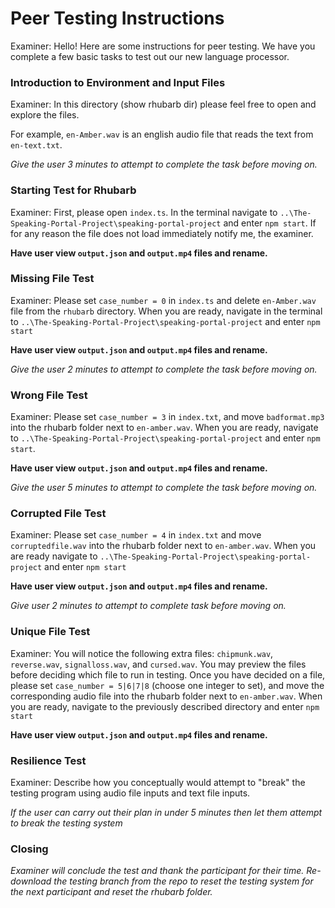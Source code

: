 # Peer Testing Instructions
Examiner: Hello! Here are some instructions for peer testing. We have you complete a few basic tasks to test out our new
language processor.

### Introduction to Environment and Input Files 
Examiner: In this directory (show rhubarb dir) please feel free to open and explore the files.

For example, `en-Amber.wav` is an english audio file that reads the text from `en-text.txt`.

*Give the user 3 minutes to attempt to complete the task before moving on.*
### Starting Test for Rhubarb
Examiner: First, please open `index.ts`. In the terminal navigate to `..\The-Speaking-Portal-Project\speaking-portal-project` and enter
`npm start`. If for any reason the file does not load immediately notify me, the examiner.

**Have user view `output.json` and `output.mp4` files and rename.**
### Missing File Test
Examiner: Please set `case_number = 0` in `index.ts` and delete `en-Amber.wav` file from the `rhubarb` directory. When you are ready,
navigate in the terminal to `..\The-Speaking-Portal-Project\speaking-portal-project` and enter `npm start`

**Have user view `output.json` and `output.mp4` files and rename.**

*Give the user 2 minutes to attempt to complete the task before moving on.*

### Wrong File Test
Examiner: Please set `case_number = 3` in `index.txt`, and move `badformat.mp3` into the rhubarb folder next to 
`en-amber.wav`. When you are ready, navigate to `..\The-Speaking-Portal-Project\speaking-portal-project` and enter 
`npm start`.

**Have user view `output.json` and `output.mp4` files and rename.**

*Give the user 5 minutes to attempt to complete the task before moving on.*

### Corrupted File Test 
Examiner: Please set `case_number = 4` in `index.txt` and move `corruptedfile.wav` into the rhubarb folder next 
to `en-amber.wav`.  When you are ready navigate to `..\The-Speaking-Portal-Project\speaking-portal-project` and enter 
`npm start`

**Have user view `output.json` and `output.mp4` files and rename.**

*Give user 2 minutes to attempt to complete task before moving on.*

### Unique File Test
Examiner: You will notice the following extra files: `chipmunk.wav`, `reverse.wav`, `signalloss.wav`, and `cursed.wav`.
You may preview the files before deciding which file to run in testing. Once you have decided on a file, please set 
`case_number = 5|6|7|8` (choose one integer to set), and move the corresponding audio file into the rhubarb
folder next to `en-amber.wav`. When you are ready, navigate to the previously described directory and enter `npm start` 

**Have user view `output.json` and `output.mp4` files and rename.**

### Resilience Test
Examiner: Describe how you conceptually would attempt to "break" the testing program using audio file inputs and text file inputs.

*If the user can carry out their plan in under 5 minutes then let them attempt to break the testing system*


### Closing
*Examiner will conclude the test and thank the participant for their time. Re-download the testing branch from the repo 
to reset the testing system for the next participant and reset the rhubarb folder.*
